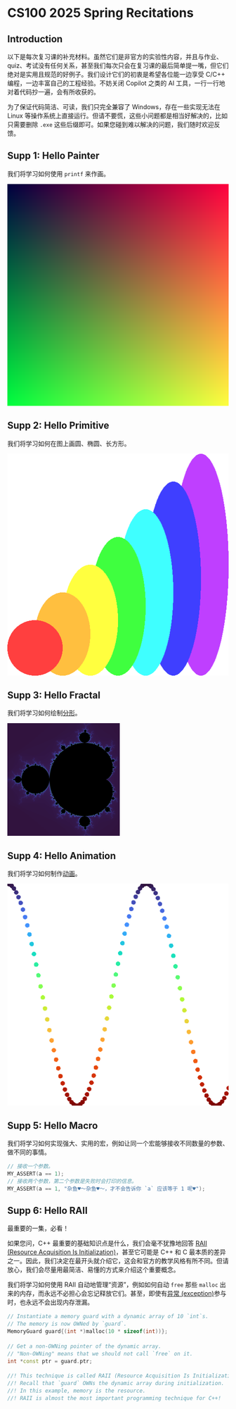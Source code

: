 # CS100 2025 Spring Recitations

## Introduction

以下是每次复习课的补充材料。虽然它们是非官方的实验性内容，并且与作业、quiz、考试没有任何关系，甚至我们每次只会在复习课的最后简单提一嘴，但它们绝对是实用且规范的好例子。我们设计它们的初衷是希望各位能一边享受 C/C++ 编程，一边丰富自己的工程经验。不妨关闭 Copilot 之类的 AI 工具，一行一行地对着代码抄一遍，会有所收获的。

为了保证代码简洁、可读，我们只完全兼容了 Windows，存在一些实现无法在 Linux 等操作系统上直接运行。但请不要慌，这些小问题都是相当好解决的，比如只需要删除 `.exe` 这些后缀即可。如果您碰到难以解决的问题，我们随时欢迎反馈。

## Supp 1: Hello Painter

我们将学习如何使用 `printf` 来作画。

<img src="r1/supp/image.png" style="zoom: 100%;" />

## Supp 2: Hello Primitive

我们将学习如何在图上画圆、椭圆、长方形。

<img src="r2/supp/image.png" style="zoom: 100%;" />

## Supp 3: Hello Fractal

我们将学习如何绘制[分形](https://en.wikipedia.org/wiki/Fractal)。

<img src="r3/supp/image.png" style="zoom: 25%;" />

## Supp 4: Hello Animation

我们将学习如何制作[动画](r4/supp/video_high_quality.mp4)。

<img src="r4/supp/image.png" style="zoom: 100%;" />

## Supp 5: Hello Macro

我们将学习如何实现强大、实用的宏，例如让同一个宏能够接收不同数量的参数、做不同的事情。
```c
// 接收一个参数。
MY_ASSERT(a == 1);
// 接收两个参数，第二个参数是失败时会打印的信息。
MY_ASSERT(a == 1, "杂鱼♥～杂鱼♥～，才不会告诉你 `a` 应该等于 1 呢♥");
```

## Supp 6: Hello RAII

最重要的一集，必看！

如果您问，C++ 最重要的基础知识点是什么，我们会毫不犹豫地回答 [RAII (Resource Acquisition Is Initialization)](https://en.cppreference.com/w/cpp/language/raii)，甚至它可能是 C++ 和 C 最本质的差异之一。因此，我们决定在最开头就介绍它，这会和官方的教学风格有所不同。但请放心，我们会尽量用最简洁、易懂的方式来介绍这个重要概念。

我们将学习如何使用 RAII 自动地管理“资源”，例如如何自动 `free` 那些 `malloc` 出来的内存，而永远不必担心会忘记释放它们。甚至，即使有[异常 (exception)](https://en.cppreference.com/w/cpp/error/exception)参与时，也永远不会出现内存泄漏。

```cpp
// Instantiate a memory guard with a dynamic array of 10 `int`s.
// The memory is now OWNed by `guard`.
MemoryGuard guard{(int *)malloc(10 * sizeof(int))};

// Get a non-OWNing pointer of the dynamic array.
// "Non-OWNing" means that we should not call `free` on it.
int *const ptr = guard.ptr;

//! This technique is called RAII (Resource Acquisition Is Initialization).
//! Recall that `guard` OWNs the dynamic array during initialization.
//! In this example, memory is the resource.
//! RAII is almost the most important programming technique for C++!
```
